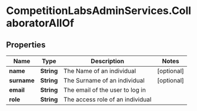# CompetitionLabsAdminServices.CollaboratorAllOf

## Properties

Name | Type | Description | Notes
------------ | ------------- | ------------- | -------------
**name** | **String** | The Name of an individual | [optional] 
**surname** | **String** | The Surname of an individual | [optional] 
**email** | **String** | The email of the user to log in | 
**role** | **String** | The access role of an individual | 


